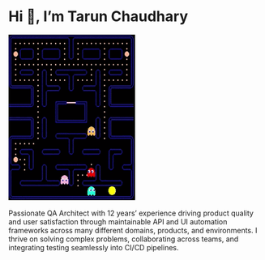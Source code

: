 # Hi 👋, I’m Tarun Chaudhary
![banner](./banner.gif)

Passionate QA Architect with 12 years’ experience driving product quality and user satisfaction through maintainable API and UI automation frameworks across many different domains, products, and environments. I thrive on solving complex problems, collaborating across teams, and integrating testing seamlessly into CI/CD pipelines.  
